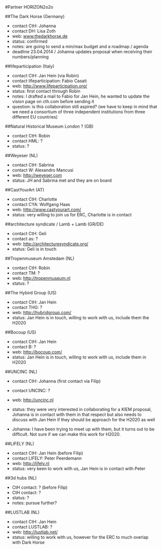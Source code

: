 
#Partner HORIZON2o2o

##The Dark Horse (Germany)
- contact CtH: Johanna
- contact DH: Lisa Zoth
- web: www.thedarkhorse.de
- status: confirmed
- notes: are going to send a min/max budget and a roadmap / agenda 
- deadline 23.04.2014 / Johanna updates proposal when receiving their numbers/planning

##lifeparticipation (Italy)
- contact CtH: Jan Hein (via Robin)
- contact lifeparticipation: Fabio Casati
- web: http://www.lifeparticipation.org/
- status: first contact through Robin
- notes: I drafted a mail to Fabio for Jan Hein, he wanted to update the vision page on cth.com before sending it
- question: is this collaboration still aspired? (we have to keep in mind that we need a consortium of three independent institutions from three different EU countries)

##Natural Historical Museum London ? (GB)
- contact CtH: Robin
- contact HML: ?
- status: ?

##Weyeser (NL)
- contact CtH: Sabrina
- contact W: Alexandro Mancusi 
- web: http://weyeser.com
- status: JH and Sabrina met and they are on board 

##CastYourArt (AT)
- contact CtH: Charlotte
- contact CYA: Wolfgang Haas
- web: http://www.castyourart.com/
- status: very willing to join us for ERC, Charlotte is in contact

##architecture syndicate / Lamb + Lamb (GR/DE)
- contact CtH: Geli
- contact as: ?
- web: http://architecturesyndicate.org/
- status: Geli is in touch

##Tropenmuseum Amstedam (NL)
- contact CtH: Robin
- contact TM: ?
- web: http://tropenmuseum.nl
- status: ?

##The Hybird Group (US)
- contact CtH: Jan Hein
- contact THG: ?
- web: http://hybridgroup.com/
- status: Jan Hein is in touch, willing to work with us, include them the H2020 

##Bocoup (US)
- contact CtH: Jan Hein
- contact B: ?
- web: http://bocoup.com/
- status: Jan Hein is in touch, willing to work with us, include them in H2020

##UNCINC (NL)
- contact CtH: Johanna (first contact via Filip)
- contact UNCINC: ?
- web: http://uncinc.nl
- status: they were very interested in collaborating for a KIEM proposal, Johanna is in contact with them in that 
respect but also needs to discuss with Jan Hein if they should be approach for the H2020 as well

- Johanna: I have been trying to meet up with them, but it turns out to be difficult. Not sure if we can make this work for H2020. 

##LIFELY (NL)
- contact CtH: Jan Hein (before Filip)
- contact LIFELY: Peter Peerdemann
- web: http://lifely.nl
- status: very keen to work with us, Jan Hein is in contact with Peter

##3d hubs (NL)
- CtH contact: ? (before Filip)
- CtH contact: ?
- status: ?
- notes: pursue further?

##LUSTLAB (NL)
- contact CtH: Jan Hein
- contact LUSTLAB: ?
- web: http://lustlab.net/
- status: willing to work with us, however for the ERC to much overlap with Dark Horse
